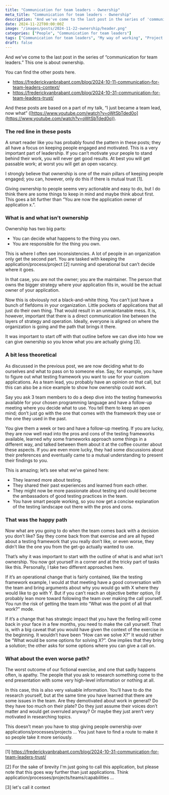 ```yaml
---
title: "Communication for team leaders - Ownership"
meta_title: "Communication for team leaders - Ownership"
description: "And we've come to the last post in the series of 'communication for team leaders'. This one is about ownership. It's dives in what it actually means to give ownership and what the consequences are"
date: 2024-11-22T00:00:00Z
image: "/images/posts/2024-11-22-ownership/header.png"
categories: ["People", "Communication for team leaders"]
tags: ["Communication for team leaders", "My way of working", "Project lead"]
draft: false
---
```


And we’ve come to the last post in the series of “communication for team leaders.” This one is about ownership.

You can find the other posts here.

- https://frederickvanbrabant.com/blog/2024-10-11-communication-for-team-leaders-context/
- https://frederickvanbrabant.com/blog/2024-10-31-communication-for-team-leaders-trust/

And these posts are based on a part of my talk, “I just became a team lead, now what” ([https://www.youtube.com/watch?v=oWtSbTded0o](https://www.youtube.com/watch?v=oWtSbTded0o)).

### The red line in these posts

A smart reader like you has probably found the pattern in these posts; they all have a focus on keeping people engaged and motivated. This is a very important part of leadership. If you can’t motivate your people to stand behind their work, you will never get good results. At best you will get passable work; at worst you will get an open vacancy.

I strongly believe that ownership is one of the main pillars of keeping people engaged; you can, however, only do this if there is mutual trust [1].

Giving ownership to people seems very actionable and easy to do, but I do think there are some things to keep in mind and maybe think about first. This goes a bit further than “You are now the application owner of application x.”.

### What is and what isn't ownership

Ownership has two big parts:

- You can decide what happens to the thing you own.
- You are responsible for the thing you own.

This is where I often see inconsistencies. A lot of people in an organization only get the second part. You are tasked with keeping the application/process/project [2] running and operational but can’t decide where it goes.

In that case, you are not the owner; you are the maintainer. The person that owns the bigger strategy where your application fits in, would be the actual owner of your application.

Now this is obviously not a black-and-white thing. You can’t just have a bunch of fiefdoms in your organization. Little pockets of applications that all just do their own thing. That would result in an unmaintanable mess. It is, however, important that there is a direct communication line between the layers of strategy and operation. Ideally, everyone is aligned on where the organization is going and the path that brings it there.

It was important to start off with that outline before we can dive into how we can give ownership so you know what you are actually giving [3].

### A bit less theoretical

As discussed in the previous post, we are now deciding what to do ourselves and what to pass on to someone else. Say, for example, you have to figure out what testing framework you want to use for your custom applications. As a team lead, you probably have an opinion on that call, but this can also be a nice example to show how ownership could work.

Say you ask 3 team members to do a deep dive into the testing frameworks available for your chosen programming language and have a follow-up meeting where you decide what to use. You tell them to keep an open mind; don’t just go with the one that comes with the framework they use or the one they used in the past.

You give them a week or two and have a follow-up meeting. If you are lucky, they are now well read into the pros and cons of the testing frameworks available, learned why some frameworks approach some things in a different way, and talked between them about it at the coffee counter about these aspects. If you are even more lucky, they had some discussions about their preferences and eventually came to a mutual understanding to present their findings to you.

This is amazing; let’s see what we’ve gained here:

- They learned more about testing.
- They shared their past experiences and learned from each other.
- They might now be more passionate about testing and could become the ambassadors of good testing practices in the team.
- You have smart people working, so you now get a concise explanation of the testing landscape out there with the pros and cons.

### That was the happy path

Now what are you going to do when the team comes back with a decision you don’t like? Say they come back from that exercise and are all hyped about a testing framework that you really don’t like, or even worse, they didn’t like the one you from the get-go actually wanted to use.

That’s why it was important to start with the outline of what is and what isn’t ownership. You now got yourself in a corner and at the tricky part of tasks like this. Personally, I take two different approaches here.

If it’s an operational change that is fairly contained, like the testing framework example, I would at that meeting have a good conversation with the team and bring arguments about why you would go with X where they would like to go with Y. But if you can’t reach an objective better option, I’d probably lean more toward following the team over making the call yourself. You run the risk of getting the team into “What was the point of all that work?" mode.

If it’s a change that has strategic impact that you have the feeling will come back in your face in a few months, you need to make the call yourself. That is, with a big caveat that you would have given the context of the exercise in the beginning. It wouldn’t have been “How can we solve X?” It would rather be “What would be some options for solving X?”. One implies that they bring a solution; the other asks for some options where you can give a call on.

### What about the even worse path?

The worst outcome of our fictional exercise, and one that sadly happens often, is apathy. The people that you ask to research something come to the end presentation with some very high-level information or nothing at all.

In this case, this is also very valuable information. You’ll have to do the research yourself, but at the same time you have learned that there are some issues in the team. Are they demotivated about work in general? Do they have too much on their plate? Do they just assume their voices don’t matter and would get overruled anyway? Or maybe they just aren’t very motivated in researching topics.

This doesn’t mean you have to stop giving people ownership over applications/processes/projects … You just have to find a route to make it so people take it more seriously.

---

[1] https://frederickvanbrabant.com/blog/2024-10-31-communication-for-team-leaders-trust/

[2] For the sake of brevity I'm just going to call this application, but please note that this goes way further than just applications. Think application/processes/projects/teams/capabilities ...

[3] let's call it context
